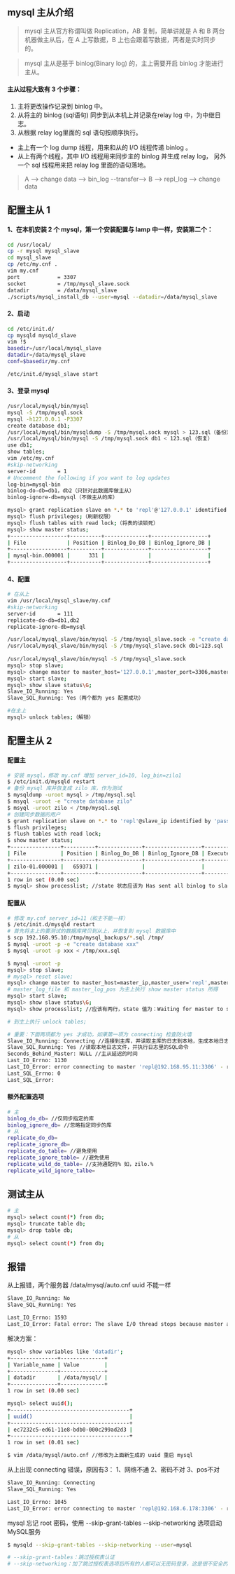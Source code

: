 ## mysql 主从介绍

> mysql 主从官方称谓叫做 Replication，AB 复制，简单讲就是 A 和 B 两台机器做主从后，在 A 上写数据，B 上也会跟着写数据，两者是实时同步的。

> mysql 主从是基于 binlog(Binary log) 的，主上需要开启 binlog 才能进行主从。

#### 主从过程大致有 3 个步骤：
1. 主将更改操作记录到 binlog 中。
2. 从将主的 binlog (sql语句) 同步到从本机上并记录在relay log 中，为中继日志。
3. 从根据 relay log里面的 sql 语句按顺序执行。
- 主上有一个 log dump 线程，用来和从的 I/O 线程传递 binlog 。
- 从上有两个线程，其中 I/O 线程用来同步主的 binlog 并生成 relay log，
另外一个 sql 线程用来把 relay log 里面的语句落地。

> A --> change data --> bin_log --transfer--> B --> repl_log --> change data


## 配置主从 1

#### 1、在本机安装 2 个 mysql，第一个安装配置与 lamp 中一样，安装第二个：
```bash
cd /usr/local/
cp -r mysql mysql_slave
cd mysql_slave
cp /etc/my.cnf .
vim my.cnf
port            = 3307
socket          = /tmp/mysql_slave.sock
datadir         = /data/mysql_slave
./scripts/mysql_install_db --user=mysql --datadir=/data/mysql_slave
```

#### 2、启动
```bash
cd /etc/init.d/
cp mysqld mysqld_slave
vim !$
basedir=/usr/local/mysql_slave
datadir=/data/mysql_slave
conf=$basedir/my.cnf

/etc/init.d/mysql_slave start    
```

#### 3、登录 mysql
```bash
/usr/local/mysql/bin/mysql 
mysql -S /tmp/mysql.sock
mysql -h127.0.0.1 -P3307
create database db1;
/usr/local/mysql/bin/mysqldump -S /tmp/mysql.sock mysql > 123.sql（备份）
/usr/local/mysql/bin/mysql -S /tmp/mysql.sock db1 < 123.sql（恢复）
use db1;
show tables;
vim /etc/my.cnf
#skip-networking
server-id       = 1
# Uncomment the following if you want to log updates
log-bin=mysql-bin
binlog-do-db=db1，db2（只针对此数据库做主从）
binlog-ignore-db=mysql（不做主从的库）

mysql> grant replication slave on *.* to 'repl'@'127.0.0.1' identified by '123456';
mysql> flush privileges;（刷新权限）
mysql> flush tables with read lock;（将表的读锁死）
mysql> show master status;
+------------------+----------+--------------+------------------+
| File             | Position | Binlog_Do_DB | Binlog_Ignore_DB |
+------------------+----------+--------------+------------------+
| mysql-bin.000001 |      331 |              |                  |
+------------------+----------+--------------+------------------+
```
#### 4、配置
```bash
# 在从上
vim /usr/local/mysql_slave/my.cnf
#skip-networking
server-id       = 111
replicate-do-db=db1,db2
replicate-ignore-db=mysql

/usr/local/mysql_slave/bin/mysql -S /tmp/mysql_slave.sock -e "create database db1"
/usr/local/mysql_slave/bin/mysql -S /tmp/mysql_slave.sock db1<123.sql
    
/usr/local/mysql_slave/bin/mysql -S /tmp/mysql_slave.sock
mysql> stop slave;
mysql> change master to master_host='127.0.0.1',master_port=3306,master_user='repl',master_password='123456',master_log_file='mysql-bin.000001',master_log_pos=331;
mysql> start slave;
mysql> show slave status\G;
Slave_IO_Running: Yes
Slave_SQL_Running: Yes（两个都为 yes 配置成功）

#在主上
mysql> unlock tables;（解锁）
```    

## 配置主从 2

#### 配置主
```bash
# 安装 mysql，修改 my.cnf 增加 server_id=10, log_bin=zilo1
$ /etc/init.d/mysqld restart
# 备份 mysql 库并恢复成 zilo 库，作为测试
$ mysqldump -uroot mysql > /tmp/mysql.sql
$ msyql -uroot -e "create database zilo"
$ msyql -uroot zilo < /tmp/mysql.sql
# 创建同步数据的用户
$ grant replication slave on *.* to 'repl'@slave_ip identified by 'passwd';
$ flush privileges;
$ flush tables with read lock;
$ show master status;
+----------------+----------+--------------+------------------+-------------------+
| File           | Position | Binlog_Do_DB | Binlog_Ignore_DB | Executed_Gtid_Set |
+----------------+----------+--------------+------------------+-------------------+
| zilo-01.000001 |   659371 |              |                  |                   |
+----------------+----------+--------------+------------------+-------------------+
1 row in set (0.00 sec)
$ mysql> show processlist; //state 状态应该为 Has sent all binlog to slave; waiting for binlog to be updated
```

#### 配置从
```bash
# 修改 my.cnf server_id=11（和主不能一样）
$ /etc/init.d/mysqld restart
# 首先将主上的要测试的数据库拷贝到从上，并恢复到 mysql 数据库中
$ scp 192.168.95.10:/tmp/mysql_backups/*.sql /tmp/
$ mysql -uroot -p -e "create database xxx"
$ mysql -uroot -p xxx < /tmp/xxx.sql

$ mysql -uroot -p
mysql> stop slave;
# mysql> reset slave;
mysql> change master to master_host=master_ip,master_user='repl',master_password='',master_log_file='zilo-01.000001',master_log_pos=659660;
# master_log_file 和 master_log_pos 为主上执行 show master status 所得
mysql> start slave;
mysql> show slave status\G;
mysql> show processlist; //应该有两行，state 值为：Waiting for master to send event.Has read all relay log; waiting for the slave I/O thread to update it

# 到主上执行 unlock tables;

# 重要：下面两项都为 yes 才成功，如果第一项为 connecting 检查防火墙
Slave_IO_Running: Connecting //连接到主库，并读取主库的日志到本地，生成本地日志文件
Slave_SQL_Running: Yes //读取本地日志文件，并执行日志里的SQL命令
Seconds_Behind_Master: NULL //主从延迟的时间
Last_IO_Errno: 1130
Last_IO_Error: error connecting to master 'repl@192.168.95.11:3306' - retry-time: 60  retries: 1
Last_SQL_Errno: 0
Last_SQL_Error:
```

#### 额外配置选项
```bash
# 主 
binlog_do_db= //仅同步指定的库
binlog_ignore_db= //忽略指定同步的库
# 从
replicate_do_db=
replicate_ignore_db=
replicate_do_table= //避免使用
replicate_ignore_table= //避免使用
replicate_wild_do_table= //支持通配符% 如，zilo.%
replicate_wild_ignore_talbe=
```

## 测试主从
```bash
# 主
mysql> select count(*) from db;
mysql> truncate table db;
mysql> drop table db;
# 从
mysql> select count(*) from db;
```

## 报错
从上报错，两个服务器 /data/mysql/auto.cnf uuid 不能一样
```bash
Slave_IO_Running: No
Slave_SQL_Running: Yes

Last_IO_Errno: 1593
Last_IO_Error: Fatal error: The slave I/O thread stops because master and slave have equal MySQL server UUIDs; these UUIDs must be different for replication to work.
```
解决方案：
```bash
mysql> show variables like 'datadir';
+---------------+--------------+
| Variable_name | Value        |
+---------------+--------------+
| datadir       | /data/mysql/ |
+---------------+--------------+
1 row in set (0.00 sec)

mysql> select uuid();
+--------------------------------------+
| uuid()                               |
+--------------------------------------+
| ec7232c5-ed61-11e8-bdb0-000c299ad2d3 |
+--------------------------------------+
1 row in set (0.01 sec)

$ vim /data/mysql/auto.cnf //修改为上面新生成的 uuid 重启 mysql
```

从上出现 connecting 错误，原因有3：
1、网络不通
2、密码不对
3、pos不对
```bash
Slave_IO_Running: Connecting
Slave_SQL_Running: Yes

Last_IO_Errno: 1045
Last_IO_Error: error connecting to master 'repl@192.168.6.178:3306' - retry-time: 60  retries: 1
```

mysql 忘记 root 密码，使用 --skip-grant-tables --skip-networking 选项启动MySQL服务
```bash
$ mysqld --skip-grant-tables --skip-networking --user=mysql

# --skip-grant-tables：跳过授权表认证
# --skip-networking：加了跳过授权表选项后所有的人都可以无密码登录，这是很不安全的，此选项不监听网络，防止恶意登录。

```